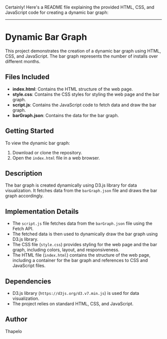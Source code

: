 Certainly! Here's a README file explaining the provided HTML, CSS, and JavaScript code for creating a dynamic bar graph:

---

# Dynamic Bar Graph

This project demonstrates the creation of a dynamic bar graph using HTML, CSS, and JavaScript. The bar graph represents the number of installs over different months.

## Files Included

- **index.html**: Contains the HTML structure of the web page.
- **style.css**: Contains the CSS styles for styling the web page and the bar graph.
- **script.js**: Contains the JavaScript code to fetch data and draw the bar graph.
- **barGraph.json**: Contains the data for the bar graph.

## Getting Started

To view the dynamic bar graph:
1. Download or clone the repository.
2. Open the `index.html` file in a web browser.

## Description

The bar graph is created dynamically using D3.js library for data visualization. It fetches data from the `barGraph.json` file and draws the bar graph accordingly.

## Implementation Details

- The `script.js` file fetches data from the `barGraph.json` file using the Fetch API.
- The fetched data is then used to dynamically draw the bar graph using D3.js library.
- The CSS file (`style.css`) provides styling for the web page and the bar graph, including colors, layout, and responsiveness.
- The HTML file (`index.html`) contains the structure of the web page, including a container for the bar graph and references to CSS and JavaScript files.

## Dependencies

- D3.js library (`https://d3js.org/d3.v7.min.js`) is used for data visualization.
- The project relies on standard HTML, CSS, and JavaScript.

## Author

Thapelo

